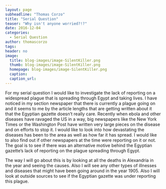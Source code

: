 ```yaml
---
layout: page
subheadline: "Thomas Corzo"
title: "Serial Question"
teaser: "Why isn't anyone worried?!?"
date: 2016-12-04
categories:
  - Serial Question
author: thomascorzo
tags:
header: no
image:
  title: blog-images/image-SilentKiller.png
  thumb: blog-images/image-SilentKiller.png
  homepage: blog-images/image-SilentKiller.png
  caption:
  caption_url: 
---
```


For my serial question I would like to investigate the lack of reporting on a widespread plague that is spreading through Egypt and taking lives. I have noticed in my section newspaper that there is currently a plague going on and it seems to me by the article lengths that are getting written about it that the Egyptian gazette doesn’t really care. Recently when ebola and other diseases have ravaged the US in a way, big newspapers like the New York Times or the Washington Post have written very large pieces on the disease and on efforts to stop it. I would like to look into how devastating the diseases has been to the area as well as how far it has spread. I would like to also find out if other newspapers at the time were reporting on it or not. The goal is to see if there was an alternative motive behind the Egyptian gazette’s lack of reporting on the plague spreading through Egypt.

The way I will go about this is by looking at all the deaths in Alexandria in the year and seeing the causes. Also I will see any other types of illnesses and diseases that might have been going around in the year 1905. Also I will look at outside sources to see if the Egyptian gazette was under reporting this plague.
